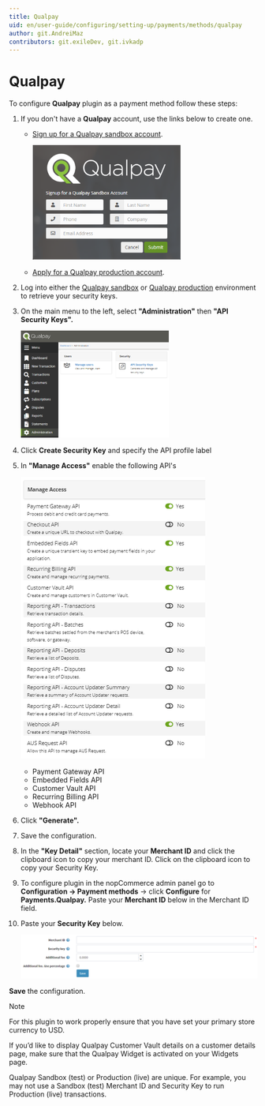 ```yaml
---
title: Qualpay
uid: en/user-guide/configuring/setting-up/payments/methods/qualpay
author: git.AndreiMaz
contributors: git.exileDev, git.ivkadp
---
```


# Qualpay

To configure **Qualpay** plugin as a payment method follow these steps:

1. If you don't have a **Qualpay** account, use the links below to create one.

    * [Sign up for a Qualpay sandbox account](https://app-test.qualpay.com/login/signup).

        ![qualpay1](_static/qualpay/Qualpay1.png)
    * [Apply for a Qualpay production account](https://www.qualpay.com/get-started/nopcommerce).
1. Log into either the [Qualpay sandbox](http://app-test.qualpay.com/) or [Qualpay production](http://app.qualpay.com/) environment to retrieve your security keys.
1. On the main menu to the left, select **"Administration"** then **"API Security Keys".**

    ![qualpay2](_static/qualpay/Qualpay2.png)

1. Click **Create Security Key** and specify the API profile label
1. In **"Manage Access"** enable the following API's

    ![qualpay3](_static/qualpay/Qualpay3.png)

    * Payment Gateway API
    * Embedded Fields API
    * Customer Vault API
    * Recurring Billing API
    * Webhook API
1. Click **"Generate".**
1. Save the configuration.
1. In the **"Key Detail"** section, locate your **Merchant ID** and click the clipboard icon to copy your merchant ID. Click on the clipboard icon to copy your Security Key.
1. To configure plugin in the nopCommerce admin panel go to **Configuration → Payment methods** → click **Configure** for **Payments.Qualpay.** Paste your **Merchant ID** below in the Merchant ID field.
1. Paste your **Security Key** below.

    ![qualpay4](_static/qualpay/Qualpay4.png)

**Save** the configuration.

> [!NOTE]
> For this plugin to work properly ensure that you have set your primary store currency to USD.
>
> If you’d like to display Qualpay Customer Vault details on a customer details page, make sure that the Qualpay Widget is activated on your Widgets page.

Qualpay Sandbox (test) or Production (live) are unique.  For example, you may not use a Sandbox (test) Merchant ID and Security Key to run Production (live) transactions.
